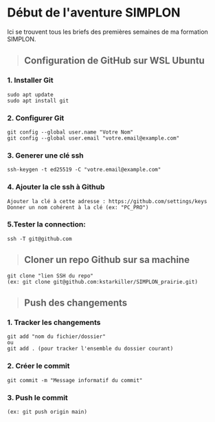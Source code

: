 # Début de l'aventure SIMPLON
Ici se trouvent tous les briefs des premières semaines de ma formation SIMPLON.

> ## Configuration de GitHub sur WSL Ubuntu
### 1. Installer Git
```
sudo apt update
sudo apt install git
```

### 2. Configurer Git 
```
git config --global user.name "Votre Nom"
git config --global user.email "votre.email@example.com"
```

### 3. Generer une clé ssh
```
ssh-keygen -t ed25519 -C "votre.email@example.com"
```

### 4. Ajouter la cle ssh à Github
```
Ajouter la clé à cette adresse : https://github.com/settings/keys
Donner un nom cohérent à la clé (ex: "PC_PRO")
```

### 5.Tester la connection:
```
ssh -T git@github.com
```

> ## Cloner un repo Github sur sa machine
```
git clone "lien SSH du repo"
(ex: git clone git@github.com:kstarkiller/SIMPLON_prairie.git)
```

> ## Push des changements
### 1. Tracker les changements
```
git add "nom du fichier/dossier"
ou
git add . (pour tracker l'ensemble du dossier courant)
```

### 2. Créer le commit
```
git commit -m "Message informatif du commit"
```

### 3. Push le commit
```git push "nom du repository" "nom de la branche"
(ex: git push origin main)
```